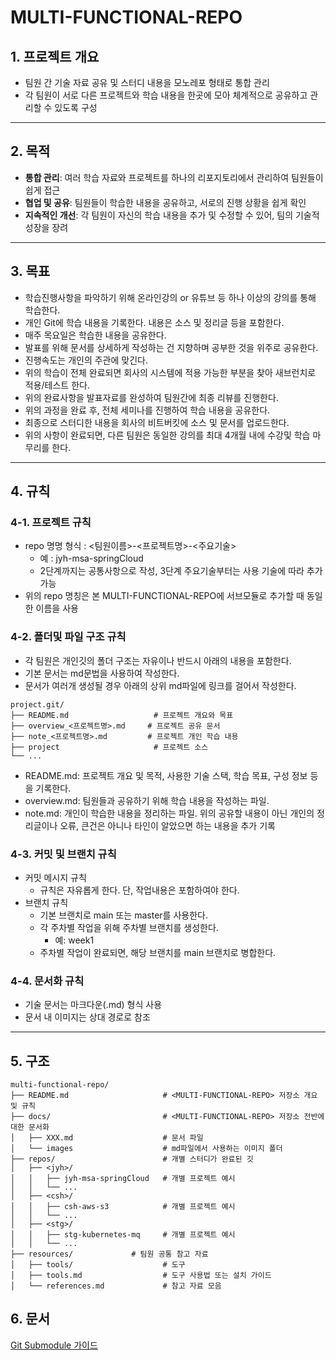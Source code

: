 # MULTI-FUNCTIONAL-REPO

## 1. 프로젝트 개요
- 팀원 간 기술 자료 공유 및 스터디 내용을 모노레포 형태로 통합 관리
- 각 팀원이 서로 다른 프로젝트와 학습 내용을 한곳에 모아 체계적으로 공유하고 관리할 수 있도록 구성

---

## 2. 목적
- **통합 관리**: 여러 학습 자료와 프로젝트를 하나의 리포지토리에서 관리하여 팀원들이 쉽게 접근
- **협업 및 공유**: 팀원들이 학습한 내용을 공유하고, 서로의 진행 상황을 쉽게 확인
- **지속적인 개선**: 각 팀원이 자신의 학습 내용을 추가 및 수정할 수 있어, 팀의 기술적 성장을 장려

---

## 3. 목표
- 학습진행사항을 파악하기 위해 온라인강의 or 유튜브 등 하나 이상의 강의를 통해 학습한다.
- 개인 Git에 학습 내용을 기록한다. 내용은 소스 및 정리글 등을 포함한다.
- 매주 목요일은 학습한 내용을 공유한다.
- 발표를 위해 문서를 상세하게 작성하는 건 지향하며 공부한 것을 위주로 공유한다.
- 진행속도는 개인의 주관에 맞긴다. 
- 위의 학습이 전체 완료되면 회사의 시스템에 적용 가능한 부분을 찾아 새브런치로 적용/테스트 한다.
- 위의 완료사항을 발표자료를 완성하여 팀원간에 최종 리뷰를 진행한다.
- 위의 과정을 완료 후, 전체 세미나를 진행하여 학습 내용을 공유한다.
- 최종으로 스터디한 내용을 회사의 비트버킷에 소스 및 문서를 업로드한다.
- 위의 사항이 완료되면, 다른 팀원은 동일한 강의를 최대 4개월 내에 수강및 학습 마무리를 한다.

---

## 4. 규칙
### 4-1. 프로젝트 규칙
- repo 명명 형식 : <팀원이름>-<프로젝트명>-<주요기술>
    - 예 : jyh-msa-springCloud
    - 2단계까지는 공통사항으로 작성, 3단계 주요기술부터는 사용 기술에 따라 추가 가능
- 위의 repo 명칭은 본 MULTI-FUNCTIONAL-REPO에 서브모듈로 추가할 때 동일한 이름을 사용

### 4-2. 폴더및 파일 구조 규칙
- 각 팀원은 개인깃의 폴더 구조는 자유이나 반드시 아래의 내용을 포함한다.
- 기본 문서는 md문법을 사용하여 작성한다.
- 문서가 여러개 생성될 경우 아래의 상위 md파일에 링크를 걸어서 작성한다.
```plaintext
project.git/
├── README.md                   # 프로젝트 개요와 목표
├── overview_<프로젝트명>.md     # 프로젝트 공유 문서
├── note_<프로젝트명>.md         # 프로젝트 개인 학습 내용
├── project                     # 프로젝트 소스
└── ...                         
```
- README.md: 프로젝트 개요 및 목적, 사용한 기술 스택, 학습 목표, 구성 정보 등을 기록한다.
- overview.md: 팀원들과 공유하기 위해 학습 내용을 작성하는 파일.
- note.md: 개인이 학습한 내용을 정리하는 파일. 위의 공유할 내용이 아닌 개인의 정리글이나 오류, 큰건은 아니나 타인이 알았으면 하는 내용을 추가 기록

### 4-3. 커밋 및 브랜치 규칙
- 커밋 메시지 규칙
    - 규칙은 자유롭게 한다. 단, 작업내용은 포함하여야 한다.
- 브랜치 규칙
    - 기본 브랜치로 main 또는 master를 사용한다.
    - 각 주차별 작업을 위해 주차별 브랜치를 생성한다.
        - 예: week1
    - 주차별 작업이 완료되면, 해당 브랜치를 main 브랜치로 병합한다.

### 4-4. 문서화 규칙
- 기술 문서는 마크다운(.md) 형식 사용
- 문서 내 이미지는 상대 경로로 참조
---

## 5. 구조
```plaintext
multi-functional-repo/
├── README.md                     # <MULTI-FUNCTIONAL-REPO> 저장소 개요 및 규칙
├── docs/                         # <MULTI-FUNCTIONAL-REPO> 저장소 전반에 대한 문서화
│   ├── XXX.md                    # 문서 파일
│   └── images                    # md파일에서 사용하는 이미지 폴더
├── repos/                        # 개별 스터디가 완료된 깃
│   ├── <jyh>/
│   │   ├── jyh-msa-springCloud   # 개별 프로젝트 예시
│   │   └── ...
│   ├── <csh>/
│   │   ├── csh-aws-s3            # 개별 프로젝트 예시
│   │   └── ...
│   ├── <stg>/
│   │   ├── stg-kubernetes-mq     # 개별 프로젝트 예시
│   │   └── ...
├── resources/             # 팀원 공통 참고 자료
│   ├── tools/                    # 도구
│   ├── tools.md                  # 도구 사용법 또는 설치 가이드
│   └── references.md             # 참고 자료 모음

```

## 6. 문서
[Git Submodule 가이드](docs/git-submodule.md)